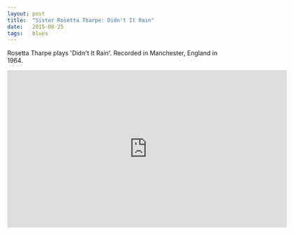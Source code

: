 ```yaml
---
layout: post
title:  "Sister Rosetta Tharpe: Didn't It Rain"
date:   2015-08-25
tags:   blues
---
```

Rosetta Tharpe plays 'Didn't It Rain'. Recorded in Manchester, England in 1964.

<iframe width="640" height="360" src="https://www.youtube.com/embed/SR2gR6SZC2M" frameborder="0"> </iframe>
